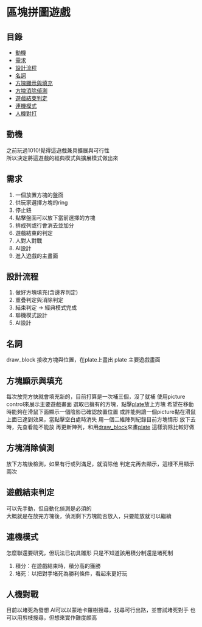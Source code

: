 # 區塊拼圖遊戲

## 目錄

- [動機](#動機)
- [需求](#需求)
- [設計流程](#設計流程)
- [名詞](#名詞)
- [方塊顯示與填充](#方塊顯示與填充)
- [方塊消除偵測](#方塊消除偵測)
- [遊戲結束判定](#遊戲結束判定)
- [連機模式](#連機模式)
- [人機對打](#人機對戰)

## 動機

之前玩過1010!覺得這遊戲兼具擴展與可行性  
所以決定將這遊戲的經典模式與擴展模式做出來

## 需求

1. 一個放置方塊的盤面
2. 供玩家選擇方塊的ring
3. 停止鈕
4. 點擊盤面可以放下當前選擇的方塊
5. 排成列或行會消去並加分
6. 遊戲結束的判定
7. 人對人對戰
8. AI設計
9. 進入遊戲的主畫面

## 設計流程

1. 做好方塊填充(含邊界判定)
2. 重疊判定與消除判定
3. 結束判定 -> 經典模式完成
4. 聯機模式設計
5. AI設計

## 名詞

draw_block 接收方塊與位置，在plate上畫出
plate 主要遊戲畫面

[1]: ./draw_block.vi "畫plate的函式，勿按"
[2]: plate "主要遊戲面板，勿按"

## 方塊顯示與填充

每次放完方快就會填充新的，目前打算是一次補三個，沒了就補
使用picture control來展示主要遊戲畫面
選取已擁有的方塊，點擊[plate][2]放上方塊
希望在移動時能夠在滑鼠下面顯示一個陰影已確認放置位置
或許能夠讓一個picture黏在滑鼠上面已達到效果，當點擊空白處時消失
用一個二維陣列紀錄目前方塊情形
放下去時，先查看能不能放
再更新陣列，和用[draw_block][1]來畫[plate][2]
這樣消除比較好做

## 方塊消除偵測

放下方塊後檢測，如果有行或列滿足，就消除他
判定完再去顯示，這樣不用顯示兩次

## 遊戲結束判定

可以先手動，但自動化偵測是必須的  
大概就是在放完方塊後，偵測剩下方塊能否放入，只要能放就可以繼續

## 連機模式

怎麼聯還要研究，但玩法已初具雛形
只是不知道該用積分制還是堵死制

1. 積分：在遊戲結束時，積分高的獲勝
2. 堵死：以把對手堵死為勝利條件，看起來更好玩

## 人機對戰

目前以堵死為發想
AI可以以蒙地卡羅樹搜尋，找尋可行出路，並嘗試堵死對手
也可以用剪枝搜尋，但想來實作難度頗高
